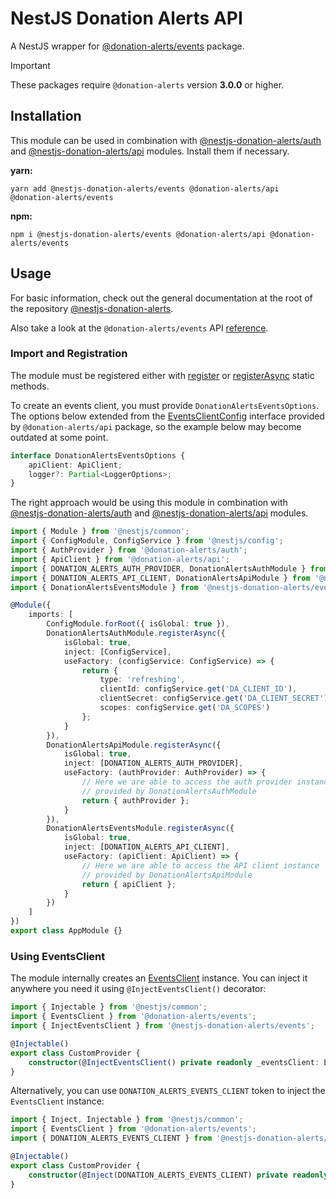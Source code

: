 # NestJS Donation Alerts API

A NestJS wrapper for [@donation-alerts/events](https://github.com/StimulCross/donation-alerts/tree/main/packages/events) package.

> [!IMPORTANT]
> These packages require `@donation-alerts` version **3.0.0** or higher.

## Installation

This module can be used in combination with [@nestjs-donation-alerts/auth](https://github.com/StimulCross/nestjs-donation-alerts/tree/main/packages/auth) and [@nestjs-donation-alerts/api](https://github.com/StimulCross/nestjs-donation-alerts/tree/main/packages/api) modules. Install them if necessary.

**yarn:**

```
yarn add @nestjs-donation-alerts/events @donation-alerts/api @donation-alerts/events
```

**npm:**

```
npm i @nestjs-donation-alerts/events @donation-alerts/api @donation-alerts/events
```

## Usage

For basic information, check out the general documentation at the root of the repository [@nestjs-donation-alerts](https://github.com/StimulCross/nestjs-donation-alerts).

Also take a look at the `@donation-alerts/events` API [reference](https://stimulcross.github.io/donation-alerts/modules/events.html).

### Import and Registration

The module must be registered either with [register](https://github.com/StimulCross/nestjs-donation-alerts#sync-module-configuration) or [registerAsync](https://github.com/StimulCross/nestjs-donation-alerts#async-module-configuration) static methods.

To create an events client, you must provide `DonationAlertsEventsOptions`. The options below extended from the [EventsClientConfig](https://stimulcross.github.io/donation-alerts/interfaces/events.EventsClientConfig.html) interface provided by `@donation-alerts/api` package, so the example below may become outdated at some point.

```ts
interface DonationAlertsEventsOptions {
	apiClient: ApiClient;
	logger?: Partial<LoggerOptions>;
}
```

The right approach would be using this module in combination with [@nestjs-donation-alerts/auth](https://github.com/StimulCross/nestjs-donation-alerts/tree/main/packages/auth) and [@nestjs-donation-alerts/api](https://github.com/StimulCross/nestjs-donation-alerts/tree/main/packages/api) modules.

```ts
import { Module } from '@nestjs/common';
import { ConfigModule, ConfigService } from '@nestjs/config';
import { AuthProvider } from '@donation-alerts/auth';
import { ApiClient } from '@donation-alerts/api';
import { DONATION_ALERTS_AUTH_PROVIDER, DonationAlertsAuthModule } from '@nestjs-donation-alerts/auth';
import { DONATION_ALERTS_API_CLIENT, DonationAlertsApiModule } from '@nestjs-donation-alerts/api';
import { DonationAlertsEventsModule } from '@nestjs-donation-alerts/events';

@Module({
	imports: [
		ConfigModule.forRoot({ isGlobal: true }),
		DonationAlertsAuthModule.registerAsync({
			isGlobal: true,
			inject: [ConfigService],
			useFactory: (configService: ConfigService) => {
				return {
					type: 'refreshing',
					clientId: configService.get('DA_CLIENT_ID'),
					clientSecret: configService.get('DA_CLIENT_SECRET'),
					scopes: configService.get('DA_SCOPES')
				};
			}
		}),
		DonationAlertsApiModule.registerAsync({
			isGlobal: true,
			inject: [DONATION_ALERTS_AUTH_PROVIDER],
			useFactory: (authProvider: AuthProvider) => {
				// Here we are able to access the auth provider instance
				// provided by DonationAlertsAuthModule
				return { authProvider };
			}
		}),
		DonationAlertsEventsModule.registerAsync({
			isGlobal: true,
			inject: [DONATION_ALERTS_API_CLIENT],
			useFactory: (apiClient: ApiClient) => {
				// Here we are able to access the API client instance
				// provided by DonationAlertsApiModule
				return { apiClient };
			}
		})
	]
})
export class AppModule {}
```

### Using EventsClient

The module internally creates an [EventsClient](https://stimulcross.github.io/donation-alerts/classes/events.EventsClient.html) instance. You can inject it anywhere you need it using `@InjectEventsClient()` decorator:

```ts
import { Injectable } from '@nestjs/common';
import { EventsClient } from '@donation-alerts/events';
import { InjectEventsClient } from '@nestjs-donation-alerts/events';

@Injectable()
export class CustomProvider {
	constructor(@InjectEventsClient() private readonly _eventsClient: EventsClient) {}
}
```

Alternatively, you can use `DONATION_ALERTS_EVENTS_CLIENT` token to inject the `EventsClient` instance:

```ts
import { Inject, Injectable } from '@nestjs/common';
import { EventsClient } from '@donation-alerts/events';
import { DONATION_ALERTS_EVENTS_CLIENT } from '@nestjs-donation-alerts/events';

@Injectable()
export class CustomProvider {
	constructor(@Inject(DONATION_ALERTS_EVENTS_CLIENT) private readonly _eventsClient: EventsClient) {}
}
```
